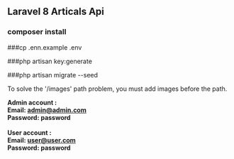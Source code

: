 ## Laravel 8 Articals Api

### composer install 

###cp .enn.example .env

###php artisan key:generate

###php artisan migrate --seed

To solve the '/images' path problem, you must add images before the path.

**Admin account :
<br>
Email: admin@admin.com
<br>
Password: password
<br>**
<br>
**User account :
<br>
Email: user@user.com
<br>
Password: password
<br>**


